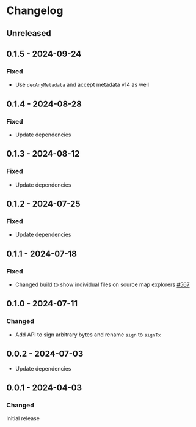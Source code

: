 # Changelog

## Unreleased

## 0.1.5 - 2024-09-24

### Fixed

- Use `decAnyMetadata` and accept metadata v14 as well

## 0.1.4 - 2024-08-28

### Fixed

- Update dependencies

## 0.1.3 - 2024-08-12

### Fixed

- Update dependencies

## 0.1.2 - 2024-07-25

### Fixed

- Update dependencies

## 0.1.1 - 2024-07-18

### Fixed

- Changed build to show individual files on source map explorers [#567](https://github.com/polkadot-api/polkadot-api/pull/567)

## 0.1.0 - 2024-07-11

### Changed

- Add API to sign arbitrary bytes and rename `sign` to `signTx`

## 0.0.2 - 2024-07-03

- Update dependencies

## 0.0.1 - 2024-04-03

### Changed

Initial release
